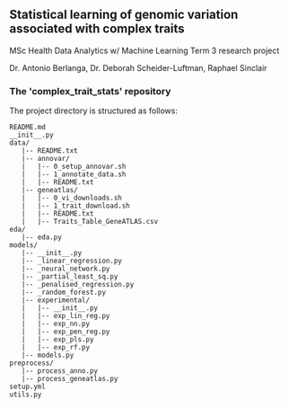 ## Statistical learning of genomic variation associated with complex traits
MSc Health Data Analytics w/ Machine Learning Term 3 research project

Dr. Antonio Berlanga, Dr. Deborah Scheider-Luftman, Raphael Sinclair

### The 'complex_trait_stats' repository
The project directory is structured as follows:
```
README.md
__init__.py
data/
   |-- README.txt
   |-- annovar/
   |   |-- 0_setup_annovar.sh
   |   |-- 1_annotate_data.sh
   |   |-- README.txt
   |-- geneatlas/
   |   |-- 0_vi_downloads.sh
   |   |-- 1_trait_download.sh
   |   |-- README.txt
   |   |-- Traits_Table_GeneATLAS.csv
eda/
   |-- eda.py
models/
   |-- __init__.py
   |-- _linear_regression.py
   |-- _neural_network.py
   |-- _partial_least_sq.py
   |-- _penalised_regression.py
   |-- _random_forest.py
   |-- experimental/
   |   |-- __init__.py
   |   |-- exp_lin_reg.py
   |   |-- exp_nn.py
   |   |-- exp_pen_reg.py
   |   |-- exp_pls.py
   |   |-- exp_rf.py
   |-- models.py
preprocess/
   |-- process_anno.py
   |-- process_geneatlas.py
setup.yml
utils.py
```
